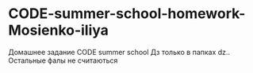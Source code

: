 # CODE-summer-school-homework-Mosienko-iliya
Домашнее задание CODE summer school
Дз только в папках dz..
Остальные фалы не считаються
